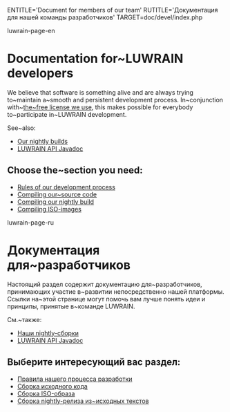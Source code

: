 
ENTITLE='Document for members of our team'
RUTITLE='Документация для нашей команды разработчиков'
TARGET=doc/devel/index.php

luwrain-page-en

# Documentation for~LUWRAIN developers

We believe that software is something alive and
are always trying to~maintain a~smooth and persistent development process.
In~conjunction with~[the~free license we use](local:/doc/legal/),
this makes possible for everybody to~participate in~LUWRAIN development.

See~also:

* [Our nightly builds](local:/download/nightly/)
* [LUWRAIN API Javadoc](/api/)

## Choose the~section you need:

* [Rules of our development process](local:rules/)
* [Compiling our~source code](local:compilation/)
* [Compiling our nightly build](local:nightly)
* [Compiling ISO-images](local:iso/)

luwrain-page-ru

# Документация для~разработчиков

Настоящий раздел содержит документацию для~разработчиков,
принимающих участие в~развитии непосредственно нашей платформы.
Ссылки на~этой странице могут помочь вам лучше понять идеи и принципы, 
принятые в~команде  LUWRAIN.

См.~также:

* [Наши nightly-сборки](local:/download/nightly/)
* [LUWRAIN API Javadoc](/api/)

## Выберите интересующий вас раздел:

* [Правила нашего процесса разработки](local:rules/)
* [Сборка исходного кода](local:compilation/)
* [Сборка ISO-образа](local:iso/)
* [Сборка nightly-релиза из~исходных текстов](local:nightly/compilation/)

